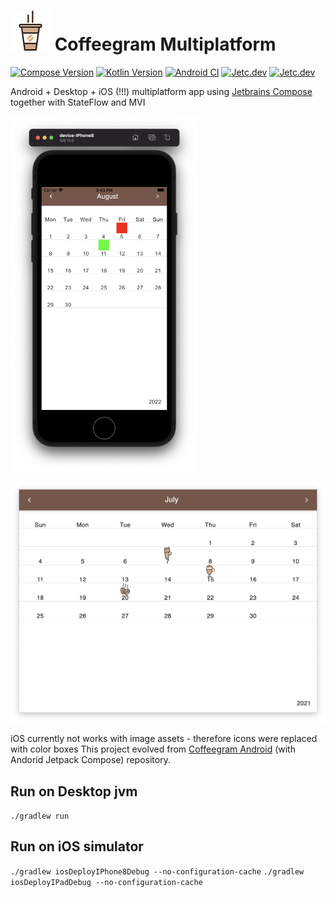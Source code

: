 # ![](images/icon.png) Coffeegram Multiplatform

[![Compose Version](https://img.shields.io/badge/JetBrains%20Compose-1.2.0--alpha01--dev725-yellow)](https://github.com/JetBrains/compose-jb)
[![Kotlin Version](https://img.shields.io/badge/Kotlin-1.6.21-blue.svg)](https://kotlinlang.org)
[![Android CI](https://github.com/phansier/Coffeegram-Desktop/actions/workflows/android.yml/badge.svg)](https://github.com/phansier/Coffeegram-Desktop/actions/workflows/android.yml)
[![Jetc.dev](https://img.shields.io/badge/jetc.dev-77-blue)](https://jetc.dev/issues/077.html)
[![Jetc.dev](https://img.shields.io/badge/jetc.dev-25-blue)](https://jetc.dev/issues/130.html)


Android + Desktop + iOS (!!!) multiplatform app using [Jetbrains Compose](https://github.com/JetBrains/compose-jb) together with StateFlow and MVI

<img src="images/ios.png" alt="drawing" width="300"/>

![](images/desktop.png)

iOS currently not works with image assets - therefore icons were replaced with color boxes
This project evolved from [Coffeegram Android](https://github.com/phansier/Coffeegram) (with Andorid Jetpack Compose) repository.

## Run on Desktop jvm
`./gradlew run`

## Run on iOS simulator
`./gradlew iosDeployIPhone8Debug --no-configuration-cache`
`./gradlew iosDeployIPadDebug --no-configuration-cache`

